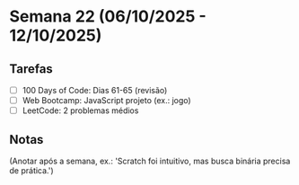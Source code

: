 # Semana 22 (06/10/2025 - 12/10/2025)

## Tarefas
- [ ] 100 Days of Code: Dias 61-65 (revisão)
- [ ] Web Bootcamp: JavaScript projeto (ex.: jogo)
- [ ] LeetCode: 2 problemas médios

## Notas
(Anotar após a semana, ex.: 'Scratch foi intuitivo, mas busca binária precisa de prática.')
